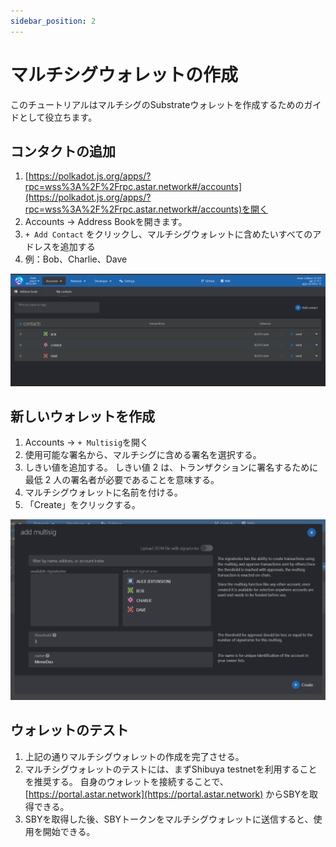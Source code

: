 ```yaml
---
sidebar_position: 2
---
```


# マルチシグウォレットの作成

このチュートリアルはマルチシグのSubstrateウォレットを作成するためのガイドとして役立ちます。

## コンタクトの追加

1. [https://polkadot.js.org/apps/?rpc=wss%3A%2F%2Frpc.astar.network#/accounts](https://polkadot.js.org/apps/?rpc=wss%3A%2F%2Frpc.astar.network#/accounts)を開く
2. Accounts -> Address Bookを開きます。
3. `+ Add Contact` をクリックし、マルチシグウォレットに含めたいすべてのアドレスを追加する
4. 例：Bob、Charlie、Dave

![12](img/12.png)

## 新しいウォレットを作成

1. Accounts -> `+ Multisig`を開く
2. 使用可能な署名から、マルチシグに含める署名を選択する。
3. しきい値を追加する。 しきい値 2 は、トランザクションに署名するために最低 2 人の署名者が必要であることを意味する。
4. マルチシグウォレットに名前を付ける。
5. 「Create」をクリックする。

![13](img/13.png)

## ウォレットのテスト

1. 上記の通りマルチシグウォレットの作成を完了させる。
2. マルチシグウォレットのテストには、まずShibuya testnetを利用することを推奨する。 自身のウォレットを接続することで、 [https://portal.astar.network](https://portal.astar.network) からSBYを取得できる。
3. SBYを取得した後、SBYトークンをマルチシグウォレットに送信すると、使用を開始できる。
